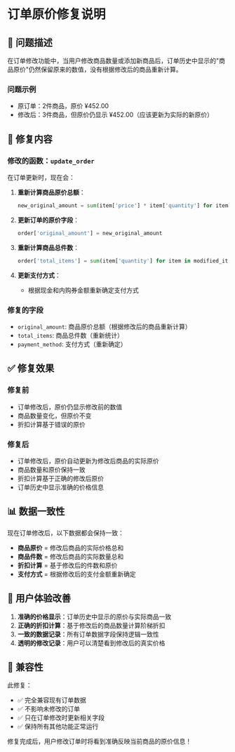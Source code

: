 # 订单原价修复说明

## 🐛 问题描述
在订单修改功能中，当用户修改商品数量或添加新商品后，订单历史中显示的"商品原价"仍然保留原来的数值，没有根据修改后的商品重新计算。

### 问题示例
- 原订单：2件商品，原价 ¥452.00
- 修改后：3件商品，但原价仍显示 ¥452.00（应该更新为实际的新原价）

## 🔧 修复内容

### 修改的函数：`update_order`
在订单更新时，现在会：

1. **重新计算商品原价总额**：
   ```python
   new_original_amount = sum(item['price'] * item['quantity'] for item in modified_items)
   ```

2. **更新订单的原价字段**：
   ```python
   order['original_amount'] = new_original_amount
   ```

3. **重新计算商品总件数**：
   ```python
   order['total_items'] = sum(item['quantity'] for item in modified_items)
   ```

4. **更新支付方式**：
   - 根据现金和内购券金额重新确定支付方式

### 修复的字段
- `original_amount`: 商品原价总额（根据修改后的商品重新计算）
- `total_items`: 商品总件数（重新统计）
- `payment_method`: 支付方式（重新确定）

## ✅ 修复效果

### 修复前
- 订单修改后，原价仍显示修改前的数值
- 商品数量变化，但原价不变
- 折扣计算基于错误的原价

### 修复后
- 订单修改后，原价自动更新为修改后商品的实际原价
- 商品数量和原价保持一致
- 折扣计算基于正确的修改后原价
- 订单历史中显示准确的价格信息

## 📊 数据一致性

现在订单修改后，以下数据都会保持一致：
- **商品原价** = 修改后商品的实际价格总和
- **商品件数** = 修改后商品的实际数量总和
- **折扣计算** = 基于修改后的件数和原价
- **支付方式** = 根据修改后的支付金额重新确定

## 🎯 用户体验改善

1. **准确的价格显示**：订单历史中显示的原价与实际商品一致
2. **正确的折扣计算**：基于修改后的商品数量计算阶梯折扣
3. **一致的数据记录**：所有订单数据字段保持逻辑一致性
4. **透明的修改记录**：用户可以清楚看到修改后的真实价格

## 🔄 兼容性

此修复：
- ✅ 完全兼容现有订单数据
- ✅ 不影响未修改的订单
- ✅ 只在订单修改时更新相关字段
- ✅ 保持所有其他功能正常运行

修复完成后，用户修改订单时将看到准确反映当前商品的原价信息！

